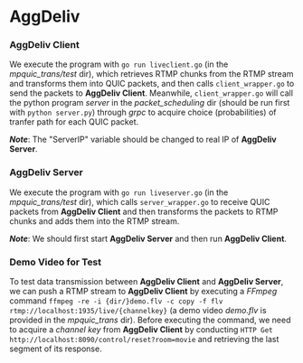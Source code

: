 # AggDeliv

### AggDeliv Client
We execute the program with `go run liveclient.go` (in the *mpquic_trans/test* dir), which retrieves RTMP chunks from the RTMP stream and transforms them into QUIC packets, and then calls `client_wrapper.go` to send the packets to **AggDeliv Client**. Meanwhile, `client_wrapper.go` will call the python program *server* in the *packet_scheduling* dir (should be run first with `python server.py`) through *grpc* to acquire choice (probabilities) of tranfer path for each QUIC packet.

***Note***: The "ServerIP" variable should be changed to real IP of **AggDeliv Server**.

### AggDeliv Server
We execute the program with `go run liveserver.go` (in the *mpquic_trans/test* dir), which calls `server_wrapper.go` to receive QUIC packets from **AggDeliv Client** and then transforms the packets to RTMP chunks and adds them into the RTMP stream.

***Note***: We should first start **AggDeliv Server** and then run **AggDeliv Client**.

### Demo Video for Test
To test data transmission between **AggDeliv Client** and **AggDeliv Server**, we can push a RTMP stream to **AggDeliv Client** by executing a *FFmpeg* command `ffmpeg -re -i {dir/}demo.flv -c copy -f flv rtmp://localhost:1935/live/{channelkey}` (a demo video *demo.flv* is provided in the *mpquic_trans* dir). Before executing the command, we need to acquire a *channel key* from **AggDeliv Client** by conducting `HTTP Get http://localhost:8090/control/reset?room=movie` and retrieving the last segment of its response.
